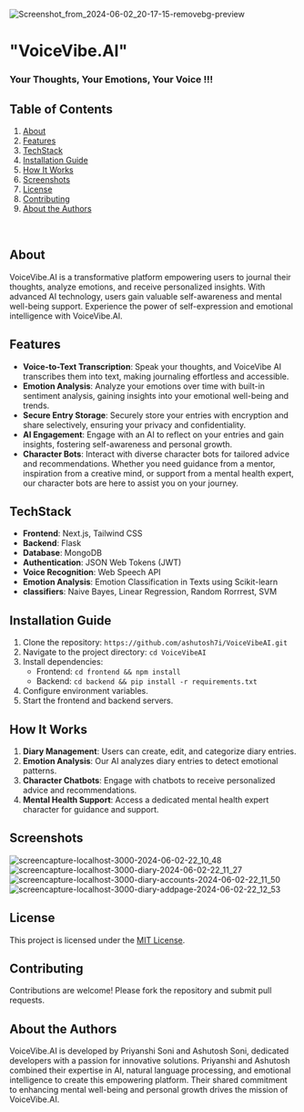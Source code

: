 ![Screenshot_from_2024-06-02_20-17-15-removebg-preview](https://github.com/ashutosh7i/VoiceVibeAI/assets/103135533/ccff903a-aae2-4c2a-ad50-2847e1d8a033)
# "VoiceVibe.AI" 
### Your Thoughts, Your Emotions, Your Voice !!!

## Table of Contents
1. [About](#about)
2. [Features](#features)
3. [TechStack](#techstack)
4. [Installation Guide](#installation)
5. [How It Works](#works)
6. [Screenshots](#screenshots)
7. [License](#license)
8. [Contributing](#contributing)
9. [About the Authors](#author)
<br>

## About <a name="about"></a>
VoiceVibe.AI is a transformative platform empowering users to journal their thoughts, analyze emotions, and receive personalized insights. With advanced AI technology, users gain valuable self-awareness and mental well-being support. Experience the power of self-expression and emotional intelligence with VoiceVibe.AI.

## Features <a name="features"></a>
- **Voice-to-Text Transcription**: Speak your thoughts, and VoiceVibe AI transcribes them into text, making journaling effortless and accessible.
- **Emotion Analysis**: Analyze your emotions over time with built-in sentiment analysis, gaining insights into your emotional well-being and trends.
- **Secure Entry Storage**: Securely store your entries with encryption and share selectively, ensuring your privacy and confidentiality.
- **AI Engagement**: Engage with an AI to reflect on your entries and gain insights, fostering self-awareness and personal growth.
- **Character Bots**: Interact with diverse character bots for tailored advice and recommendations. Whether you need guidance from a mentor, inspiration from a creative mind, or support from a mental health expert, our character bots are here to assist you on your journey.

## TechStack <a name="techstack"></a>
- **Frontend**: Next.js, Tailwind CSS
- **Backend**: Flask
- **Database**: MongoDB
- **Authentication**: JSON Web Tokens (JWT)
- **Voice Recognition**: Web Speech API
- **Emotion Analysis**: Emotion Classification in Texts using Scikit-learn
- **classifiers**: Naive Bayes, Linear Regression, Random Rorrrest, SVM

## Installation Guide <a name="installation"></a>
1. Clone the repository: `https://github.com/ashutosh7i/VoiceVibeAI.git`
2. Navigate to the project directory: `cd VoiceVibeAI`
3. Install dependencies:
   - Frontend: `cd frontend && npm install`
   - Backend: `cd backend && pip install -r requirements.txt`
4. Configure environment variables.
5. Start the frontend and backend servers.

## How It Works<a name="works"></a>
1. **Diary Management**: Users can create, edit, and categorize diary entries.
2. **Emotion Analysis**: Our AI analyzes diary entries to detect emotional patterns.
3. **Character Chatbots**: Engage with chatbots to receive personalized advice and recommendations.
4. **Mental Health Support**: Access a dedicated mental health expert character for guidance and support.

## Screenshots 
![screencapture-localhost-3000-2024-06-02-22_10_48](https://github.com/ashutosh7i/VoiceVibeAI/assets/103135533/f3273d4e-bd68-4794-b91f-152e86d37d93)
![screencapture-localhost-3000-diary-2024-06-02-22_11_27](https://github.com/ashutosh7i/VoiceVibeAI/assets/103135533/ef9e3256-2df8-4a90-9780-8dd198ba38f4)
![screencapture-localhost-3000-diary-accounts-2024-06-02-22_11_50](https://github.com/ashutosh7i/VoiceVibeAI/assets/103135533/58afe1b7-3f74-45e5-b241-b97cd195dbd6)
![screencapture-localhost-3000-diary-addpage-2024-06-02-22_12_53](https://github.com/ashutosh7i/VoiceVibeAI/assets/103135533/df8f534e-32b7-419d-8e52-4dbe55f4fbdb)

## License <a name="license"></a>
This project is licensed under the [MIT License](LICENSE).

## Contributing <a name="contributing"></a>
Contributions are welcome! Please fork the repository and submit pull requests.

## About the Authors <a name="author"></a>
VoiceVibe.AI is developed by Priyanshi Soni and Ashutosh Soni, dedicated developers with a passion for innovative solutions. Priyanshi and Ashutosh combined their expertise in AI, natural language processing, and emotional intelligence to create this empowering platform. Their shared commitment to enhancing mental well-being and personal growth drives the mission of VoiceVibe.AI. 
